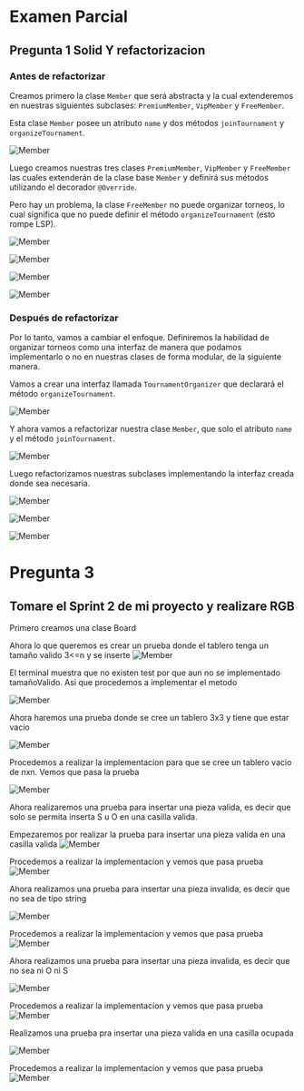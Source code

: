 # Examen Parcial

## Pregunta 1 Solid Y refactorizacion

### Antes de refactorizar

Creamos primero la clase `Member` que será abstracta y la cual extenderemos
en nuestras siguientes subclases: `PremiumMember`, `VipMember` y `FreeMember`.

Esta clase `Member` posee un atributo `name` y dos métodos `joinTournament` y
`organizeTournament`.
    
![Member](imagenes/p1/1.png)
    
Luego creamos nuestras tres clases `PremiumMember`, `VipMember` y `FreeMember`
las cuales extenderán de la clase base `Member` y definirá sus métodos utilizando
el decorador `@Override`.

Pero hay un problema, la clase `FreeMember` no puede organizar torneos, lo cual
significa que no puede definir el método `organizeTournament` (esto rompe LSP).

![Member](imagenes/p1/2.png)

![Member](imagenes/p1/3.png)

![Member](imagenes/p1/4.png)

![Member](imagenes/p1/5.png)

### Después de refactorizar

Por lo tanto, vamos a cambiar el enfoque. Definiremos la habilidad de organizar
torneos como una interfaz de manera que podamos implementarlo o no en nuestras clases
de forma modular, de la siguiente manera.

Vamos a crear una interfaz llamada `TournamentOrganizer` que declarará el método
`organizeTournament`.

![Member](imagenes/p1/6.png)

Y ahora vamos a refactorizar nuestra clase `Member`, que solo el atributo `name` y
el método `joinTournament`.

![Member](imagenes/p1/7.png)

Luego refactorizamos nuestras subclases implementando la interfaz creada donde sea necesaria.

![Member](imagenes/p1/8.png)

![Member](imagenes/p1/9.png)

![Member](imagenes/p1/10.png)





# Pregunta 3 
## Tomare el Sprint 2 de mi proyecto y realizare RGB
Primero creamos una clase Board

 Ahora lo que queremos es crear un prueba donde el tablero tenga un tamaño valido 3<=n y se inserte
![Member](imagenes/p3/1.png)

El terminal muestra que no existen test por que aun no se implementado tamañoValido. Asi que procedemos a implementar el metodo

![Member](imagenes/p3/2.png)

Ahora haremos una prueba donde se cree un tablero 3x3 y tiene que estar vacio

![Member](imagenes/p3/3.png)

Procedemos a realizar la implementacion para que se cree un tablero vacio de nxn. Vemos que pasa la prueba

![Member](imagenes/p3/4.png)

Ahora realizaremos una prueba para insertar una pieza valida, es decir que solo se permita inserta S u O en una casilla valida.

Empezaremos por realizar la prueba para insertar una pieza valida en una casilla valida
![Member](imagenes/p3/5.png)

Procedemos a realizar la implementacion y vemos que pasa prueba
![Member](imagenes/p3/6.png)

Ahora realizamos una prueba para insertar una pieza invalida, es decir que no sea de tipo string

![Member](imagenes/p3/7.png)

Procedemos a realizar la implementacion y vemos que pasa prueba
![Member](imagenes/p3/8.png)

Ahora realizamos una prueba para insertar una pieza invalida, es decir que no sea ni O ni S

![Member](imagenes/p3/9.png)

Procedemos a realizar la implementacion y vemos que pasa prueba
![Member](imagenes/p3/10.png)

Realizamos una prueba pra insertar una pieza valida en una casilla ocupada

![Member](imagenes/p3/11.png)

Procedemos a realizar la implementacion y vemos que pasa prueba
![Member](imagenes/p3/12.png)

